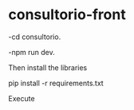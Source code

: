 
# consultorio-front

-cd consultorio.

-npm run dev.




Then install the libraries

pip install -r requirements.txt


Execute

